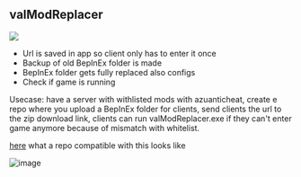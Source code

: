 ##  valModReplacer
[![](https://img.shields.io/badge/Download-209kb-1)
]([](https://github.com/GREEB/valModReplacer/raw/main/valModReplacer/bin/Release/net6.0-windows/publish/win-x64/valModReplacer.exe)
)

- Url is saved in app so client only has to enter it once
- Backup of old BepInEx folder is made
- BepInEx folder gets fully replaced also configs
- Check if game is running

Usecase: have a server with withlisted mods with azuanticheat, create e repo where you upload a BepInEx folder for clients, send clients the url to the zip download link, clients can run valModReplacer.exe if they can't enter game anymore because of mismatch with whitelist.

[here](https://github.com/GREEB/gvModPack) what a repo compatible with this looks like

![image](https://user-images.githubusercontent.com/1221769/166087736-dc0cebc0-e9e7-4f42-9b78-30eb312a5225.png)

